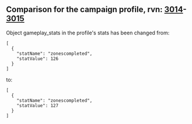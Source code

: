 ## Comparison for the campaign profile, rvn: [3014](https://github.com/PRO100KatYT/FortniteProfileRevisions/tree/main/profiles/campaign/3014%20campaign.json)-[3015](https://github.com/PRO100KatYT/FortniteProfileRevisions/tree/main/profiles/campaign/3015%20campaign.json)

Object gameplay_stats in the profile's stats has been changed from:

```
[
  {
    "statName": "zonescompleted",
    "statValue": 126
  }
]
```

to:

```
[
  {
    "statName": "zonescompleted",
    "statValue": 127
  }
]
```

<br><br>
